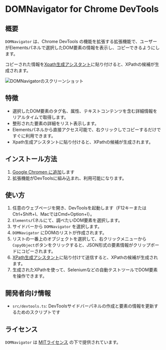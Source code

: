 # DOMNavigator for Chrome DevTools

## 概要

`DOMNavigator` は、Chrome DevTools の機能を拡張する拡張機能で、ユーザーがElementsパネルで選択したDOM要素の情報を表示し、コピーできるようにします。

コピーされた情報を[Xpath生成アシスタント](https://chat.openai.com/g/g-aIA7TLluS-xpathsheng-cheng-asisutanto)に貼り付けると、XPathの候補が生成されます。

![DOMNavigatorのスクリーンショット](https://i.gyazo.com/9777e3b96b4bfb97a3aa18462f3d1a4c.png)

## 特徴

- 選択したDOM要素のタグ名、属性、テキストコンテンツを含む詳細情報をリアルタイムで取得します。
- 整形された要素の詳細をリスト表示します。
- Elementsパネルから直接アクセス可能で、右クリックしでコピーするだけですぐに利用できます。
- Xpath生成アシスタントに貼り付けると、XPathの候補が生成されます。

## インストール方法

1. [Google Chromen に追加](https://chrome.google.com/webstore/detail/domnavigator/djffbmcigflbjkkbimdpfoloelgddcgk)します
1. 拡張機能がDevToolsに組み込まれ、利用可能になります。

## 使い方

1. 任意のウェブページを開き、DevToolsを起動します（F12キーまたはCtrl+Shift+I、MacではCmd+Option+I）。
1. `Elements`パネルにて、調べたいDOM要素を選択します。
1. サイドバーから `DOMNavigator` を選択します。
1. `DOMNavigator` にDOMのリストが作成されます。
1. リストの一番上のオブジェクトを選択して、右クリックメニューから`CopyObject`ボタンをクリックすると、JSON形式の要素情報がクリップボードにコピーされます。
1. [XPath生成アシスタント](https://chat.openai.com/g/g-aIA7TLluS-xpathsheng-cheng-asisutanto)に貼り付けて送信すると、XPathの候補が生成されます。
1. 生成されたXPathを使って、Seleniumなどの自動テストツールでDOM要素を操作できます。

## 開発者向け情報

- `src/devtools.ts`: DevToolsサイドバーパネルの作成と要素の情報を更新するためのスクリプトです

## ライセンス

`DOMNavigator` は [MITライセンス](LICENSE) の下で提供されています。

